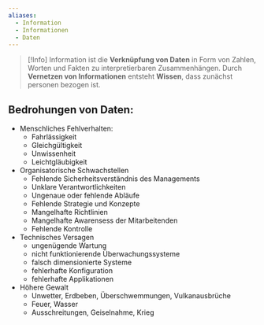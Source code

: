 ```yaml
---
aliases:
  - Information
  - Informationen
  - Daten
---
```

>[!Info]
>Information ist die **Verknüpfung von Daten** in Form von Zahlen, Worten und Fakten zu interpretierbaren Zusammenhängen. Durch **Vernetzen von Informationen** entsteht **Wissen**, dass zunächst personen bezogen ist.

## Bedrohungen von Daten:
- Menschliches Fehlverhalten:
	- Fahrlässigkeit
	- Gleichgültigkeit
	- Unwissenheit
	- Leichtgläubigkeit
- Organisatorische Schwachstellen
	- Fehlende Sicherheitsverständnis des Managements
	- Unklare Verantwortlichkeiten
	- Ungenaue oder fehlende Abläufe
	- Fehlende Strategie und Konzepte
	- Mangelhafte Richtlinien
	- Mangelhafte Awarensess der Mitarbeitenden
	- Fehlende Kontrolle
- Technisches Versagen
	- ungenügende Wartung
	- nicht funktionierende Überwachungssysteme
	- falsch dimensionierte Systeme
	- fehlerhafte Konfiguration
	- fehlerhafte Applikationen
- Höhere Gewalt
	- Unwetter, Erdbeben, Überschwemmungen, Vulkanausbrüche
	- Feuer, Wasser
	- Ausschreitungen, Geiselnahme, Krieg



